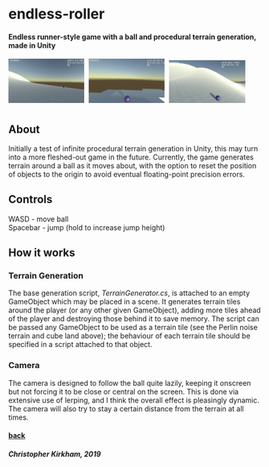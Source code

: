 # endless-roller
#### Endless runner-style game with a ball and procedural terrain generation, made in Unity
<div>
  <img src="images/endless-roller/README_PerlinNoise.gif" style="float: center; width: 30%; margin-right: 1%; margin-bottom: 0.5em;"/>
  <img src="images/endless-roller/README_Cubes.gif" style="float:center; width: 30%; margin-right: 1%; margin-bottom: 0.5em;"/>
  <img src="images/endless-roller/README_Camera.gif" style="float:center; width: 30%; margin-right: 1%; margin-bottom: 0.5em;"/>
  <p style="clear: both;"></p>
</div>

## About
Initially a test of infinite procedural terrain generation in Unity, this may turn into a more fleshed-out game in the future. Currently, the game generates terrain around a ball as it moves about, with the option to reset the position of objects to the origin to avoid eventual floating-point precision errors.

## Controls
<p> WASD - move ball <br>
Spacebar - jump (hold to increase jump height) </p>

## How it works
### Terrain Generation
The base generation script, *TerrainGenerator.cs*, is attached to an empty GameObject which may be placed in a scene. It generates terrain tiles around the player (or any other given GameObject), adding more tiles ahead of the player and destroying those behind it to save memory. The script can be passed any GameObject to be used as a terrain tile (see the Perlin noise terrain and cube land above); the behaviour of each terrain tile should be specified in a script attached to that object.

### Camera
The camera is designed to follow the ball quite lazily, keeping it onscreen but not forcing it to be close or central on the screen. This is done via extensive use of lerping, and I think the overall effect is pleasingly dynamic. The camera will also try to stay a certain distance from the terrain at all times.

#### [back](index.html)

##### Christopher Kirkham, 2019
